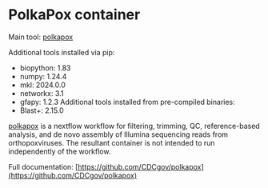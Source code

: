 # PolkaPox container

Main tool: [polkapox](https://github.com/CDCgov/polkapox)
  
Additional tools installed via pip:
- biopython: 1.83
- numpy: 1.24.4
- mkl: 2024.0.0
- networkx: 3.1
- gfapy: 1.2.3
Additional tools installed from pre-compiled binaries:
- Blast+: 2.15.0

[polkapox](https://github.com/CDCgov/polkapox) is a nextflow workflow for filtering, trimming, QC, reference-based analysis, and de novo assembly of Illumina sequencing reads from orthopoxviruses. The resultant container is not intended to run independently of the workflow.

Full documentation: [https://github.com/CDCgov/polkapox](https://github.com/CDCgov/polkapox)
